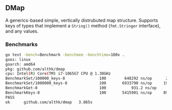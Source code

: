 #

## DMap

A generics-based simple, vertically distrubuted map structure.
Supports keys of types that implement a `String()` method (`fmt.Stringer` interface), and any values.

### Benchmarks

```bash
go test -bench=Benchmark -benchmem -benchtime=100x .
goos: linux
goarch: amd64
pkg: github.com/althk/dmap
cpu: Intel(R) Core(TM) i7-1065G7 CPU @ 1.30GHz
BenchmarkSet/100000_keys-8         	     100	    648292 ns/op	  200401 B/op	    5023 allocs/op
BenchmarkSet/1000000_keys-8        	     100	   6933790 ns/op	 1960100 B/op	   50347 allocs/op
BenchmarkGet-8                     	     100	       931.2 ns/op	      40 B/op	       2 allocs/op
BenchmarkKeys-8                    	     100	   5415901 ns/op	 8944398 B/op	      57 allocs/op
PASS
ok  	github.com/althk/dmap	3.865s

```